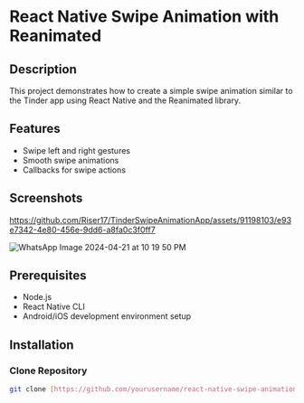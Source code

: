 # React Native Swipe Animation with Reanimated

## Description

This project demonstrates how to create a simple swipe animation similar to the Tinder app using React Native and the Reanimated library.

## Features

- Swipe left and right gestures
- Smooth swipe animations
- Callbacks for swipe actions

## Screenshots



https://github.com/Riser17/TinderSwipeAnimationApp/assets/91198103/e93e7342-4e80-456e-9dd6-a8fa0c3f0ff7

![WhatsApp Image 2024-04-21 at 10 19 50 PM](https://github.com/Riser17/TinderSwipeAnimationApp/assets/91198103/87dd84d7-fb18-462e-9fc0-42ffce2e239e)


## Prerequisites

- Node.js
- React Native CLI
- Android/iOS development environment setup

## Installation

### Clone Repository

```bash
git clone [https://github.com/yourusername/react-native-swipe-animation.git](https://github.com/Riser17/TinderSwipeAnimationApp)
